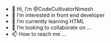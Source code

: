 - 👋 Hi, I’m @CodeCultivatorNimesh
- 👀 I’m interested in front end developer
- 🌱 I’m currently learning HTML
- 💞️ I’m looking to collaborate on ...
- 📫 How to reach me ...

<!---
CodeCultivatorNimesh/CodeCultivatorNimesh is a ✨ special ✨ repository because its `README.md` (this file) appears on your GitHub profile.
You can click the Preview link to take a look at your changes.
--->
